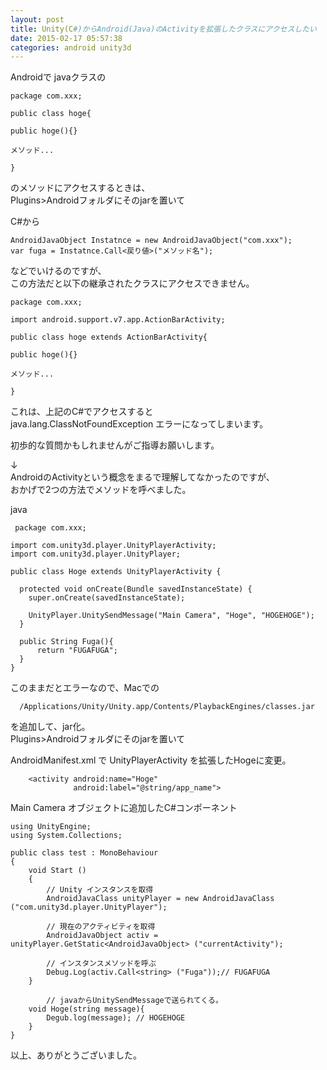 ```yaml
---
layout: post
title: Unity(C#)からAndroid(Java)のActivityを拡張したクラスにアクセスしたい
date: 2015-02-17 05:57:38
categories: android unity3d
---
```

<!-- {% raw %} -->
<p>Androidで javaクラスの</p>

<pre><code>package com.xxx;

public class hoge{

public hoge(){}

メソッド...

}
</code></pre>

<p>のメソッドにアクセスするときは、<br>
Plugins>Androidフォルダにそのjarを置いて</p>

<p>C#から</p>

<pre><code>AndroidJavaObject Instatnce = new AndroidJavaObject("com.xxx");
var fuga = Instatnce.Call&lt;戻り値&gt;("メソッド名");
</code></pre>

<p>などでいけるのですが、<br>
この方法だと以下の継承されたクラスにアクセスできません。</p>

<pre><code>package com.xxx;

import android.support.v7.app.ActionBarActivity;

public class hoge extends ActionBarActivity{

public hoge(){}

メソッド...

}
</code></pre>

<p>これは、上記のC#でアクセスすると<br>
java.lang.ClassNotFoundException エラーになってしまいます。</p>

<p>初歩的な質問かもしれませんがご指導お願いします。</p>

<p>↓<br>
AndroidのActivityという概念をまるで理解してなかったのですが、<br>
おかげで2つの方法でメソッドを呼べました。</p>

<p>java </p>

<pre><code> package com.xxx;

import com.unity3d.player.UnityPlayerActivity;
import com.unity3d.player.UnityPlayer;

public class Hoge extends UnityPlayerActivity {

  protected void onCreate(Bundle savedInstanceState) {
    super.onCreate(savedInstanceState);

    UnityPlayer.UnitySendMessage("Main Camera", "Hoge", "HOGEHOGE");
  }

  public String Fuga(){
      return "FUGAFUGA";
  }
}
</code></pre>

<p>このままだとエラーなので、Macでの</p>

<pre><code>  /Applications/Unity/Unity.app/Contents/PlaybackEngines/classes.jar
</code></pre>

<p>を追加して、jar化。<br>
Plugins>Androidフォルダにそのjarを置いて</p>

<p>AndroidManifest.xml で UnityPlayerActivity を拡張したHogeに変更。</p>

<pre><code>    &lt;activity android:name="Hoge"
              android:label="@string/app_name"&gt;
</code></pre>

<p>Main Camera オブジェクトに追加したC#コンポーネント</p>

<pre><code>using UnityEngine;
using System.Collections;

public class test : MonoBehaviour
{
    void Start ()
    {
        // Unity インスタンスを取得
        AndroidJavaClass unityPlayer = new AndroidJavaClass ("com.unity3d.player.UnityPlayer");

        // 現在のアクティビティを取得
        AndroidJavaObject activ = unityPlayer.GetStatic&lt;AndroidJavaObject&gt; ("currentActivity");

        // インスタンスメソッドを呼ぶ
        Debug.Log(activ.Call&lt;string&gt; ("Fuga"));// FUGAFUGA
    }

        // javaからUnitySendMessageで送られてくる。
    void Hoge(string message){
        Degub.log(message); // HOGEHOGE
    }
}
</code></pre>

<p>以上、ありがとうございました。</p>
<!-- {% endraw %} -->
